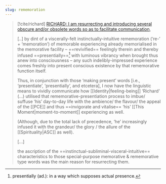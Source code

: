 ```yaml
---
slug: rememoration
---
```


> [!cite/richard] [RICHARD: I am resurrecting and introducing several obscure and/or obsolete words so as to facilitate communication](https://www.actualfreedom.com.au/richard/listdcorrespondence/listdclaudiu3.htm#:~:text=I%20am%20resurrecting%20and%20introducing%20several%20obscure%20and/or%20obsolete%20words),
> 
> [..] by dint of a viscerally-felt instinctually-intuitive rememoration (‘re-’ + ‘memoration’) of memorable experiencing already memorialised in the memorative facility – ==revivified== feelingly therein and thereby infused ==presentially==[^p] with luminous vibrancy when brought thus anew into consciousness – any such indelibly-impressed experience comes freshly into present conscious existence by that rememorative function itself.
> 
> Thus, in conjunction with those ‘making present’ words [i.e., ‘presentiate’, ‘presentially’, and etcetera], I now have the linguistic means to vividly communicate how [[Identity|feeling-being]] ‘Richard’ (...) utilised that rememorative-presentiation process to imbue/ suffuse ‘his’ day-to-day life with the ambience/ the flavour/ the appeal of the [[PCE]] and thus ==invigorate and vitalise== ‘his’ [[This Moment|moment-to-moment]] experiencing as well. 
> 
> (Although, due to the total lack of precedence, ‘he’ increasingly infused it with the grandeur/ the glory / the allure of the [[Spirituality|ASC]] as well).
> 
> [...]
> 
> the ascription of the ==instinctual-subliminal-visceral-intuitive== characteristics to those special-purpose memorative & rememorative type words was the main reason for resurrecting them.


[^p]: presentially (ad.): in a way which supposes actual presence.
